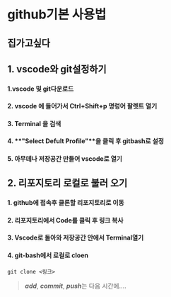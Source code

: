 # github기본 사용법

##  집가고싶다
## 1. vscode와 git설정하기
#### 1.**vscode** 및 **git**다운로드 
#### 2. vscode 에 들어가서 **Ctrl+Shift+p** 명렁어 팔렛트 열기
#### 3. **Terminal** 을 검색
#### 4. **"Select Defult Profile"**을 클릭 후 **gitbash**로 설정
#### 5. 아무데나 저장공간 만들어 vscode로 열기

## 2. 리포지토리 로컬로 불러 오기
#### 1. github에 접속후 클론할 리포지토리로 이동
#### 2. 리포지토리에서 **Code**를 클릭 후 링크 복사
#### 3. Vscode로 돌아와 저장공간 안에서 Terminal열기
#### 4. **git-bash**에서 로컬로 **cloen**
```
git clone <링크>
```

> ***add***, ***commit***, ***push***는 다음 시간에....
